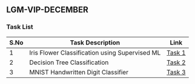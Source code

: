 ## LGM-VIP-DECEMBER

### Task List

| S.No | Task Description | Link | 
|------|--------------|------|
|  1  | Iris Flower Classification using Supervised ML | [Task 1](https://github.com/BhargavMudhiraj/LGMVIP-DATASCIENCE/blob/main/Task-1/Iris_Classification.ipynb) | 
|  2  | Decision Tree Classification | [Task 2](https://github.com/BhargavMudhiraj/LGMVIP-DATASCIENCE/blob/main/Task-2/Wine_Quality.ipynb) |
|  3  | MNIST Handwritten Digit Classifier | [Task 3](https://github.com/BhargavMudhiraj/LGMVIP-DATASCIENCE/blob/main/Task-3/Handwritten_digit_Recognizer.ipynb) |


